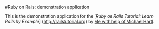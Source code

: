 #Ruby on Rails: demonstration application

This is the demonstration application for the [*Ruby on Rails Tutorial: Learn Rails by Example*] (http://railstutorial.org) by [Me with help of Michael Hartl](http://michaelhartl.com).
